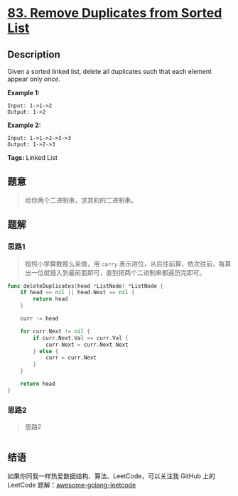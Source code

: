 # [83. Remove Duplicates from Sorted List][title]

## Description

Given a sorted linked list, delete all duplicates such that each element appear only *once*.

**Example 1:**

```
Input: 1->1->2
Output: 1->2
```

**Example 2:**

```
Input: 1->1->2->3->3
Output: 1->2->3
```

**Tags:** Linked List

## 题意
>给你两个二进制串，求其和的二进制串。

## 题解

### 思路1
> 按照小学算数那么来做，用 `carry` 表示进位，从后往前算，依次往前，每算出一位就插入到最前面即可，直到把两个二进制串都遍历完即可。
```go
func deleteDuplicates(head *ListNode) *ListNode {
	if head == nil || head.Next == nil {
		return head
	}

	curr := head

	for curr.Next != nil {
		if curr.Next.Val == curr.Val {
			curr.Next = curr.Next.Next
		} else {
			curr = curr.Next
		}
	}

	return head
}
```

### 思路2
> 思路2
```go

```

## 结语

如果你同我一样热爱数据结构、算法、LeetCode，可以关注我 GitHub 上的 LeetCode 题解：[awesome-golang-leetcode][me]

[title]: https://leetcode.com/problems/remove-duplicates-from-sorted-list/description/
[me]: https://github.com/kylesliu/awesome-golang-algorithm
